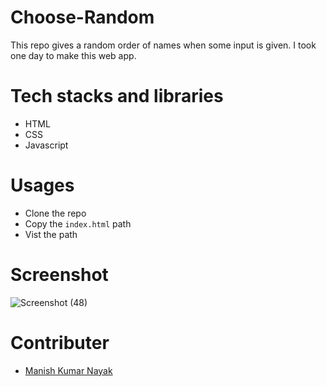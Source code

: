 # Choose-Random

This repo gives a random order of names when some input is given. I took one day to make this web app.

# Tech stacks and libraries

* HTML
* CSS
* Javascript

# Usages

* Clone the repo
* Copy the `index.html` path
* Vist the path

# Screenshot
![Screenshot (48)](https://user-images.githubusercontent.com/77038742/127121783-bac81052-55d9-44fd-9eda-635c5dc30db0.png)


# Contributer
* [Manish Kumar Nayak](https://github.com/manish7377)
